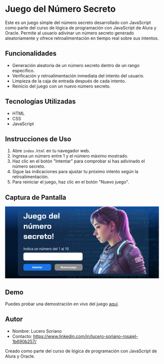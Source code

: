 # Juego del Número Secreto

Este es un juego simple del número secreto desarrollado con JavaScript como parte del curso de lógica de programación con JavaScript de Alura y Oracle. Permite al usuario adivinar un número secreto generado aleatoriamente y ofrece retroalimentación en tiempo real sobre sus intentos.

## Funcionalidades

- Generación aleatoria de un número secreto dentro de un rango específico.
- Verificación y retroalimentación inmediata del intento del usuario.
- Limpieza de la caja de entrada después de cada intento.
- Reinicio del juego con un nuevo número secreto.

## Tecnologías Utilizadas

- HTML
- CSS
- JavaScript

## Instrucciones de Uso

1. Abre `index.html` en tu navegador web.
2. Ingresa un número entre 1 y el número máximo mostrado.
3. Haz clic en el botón "Intentar" para comprobar si has adivinado el número secreto.
4. Sigue las indicaciones para ajustar tu próximo intento según la retroalimentación.
5. Para reiniciar el juego, haz clic en el botón "Nuevo juego".

## Captura de Pantalla

![Captura de pantalla del juego](image.png)

## Demo

Puedes probar una demostración en vivo del juego [aquí](link-to-demo).


## Autor

- Nombre: Lucero Soriano
- Contacto: https://www.linkedin.com/in/lucero-soriano-rosajel-1b690b257/ 

Creado como parte del curso de lógica de programación con JavaScript de Alura y Oracle.


